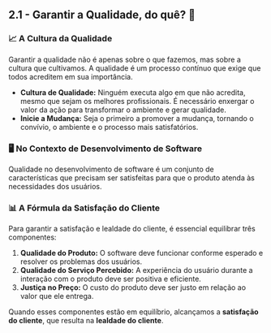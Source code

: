 ## 2.1 - Garantir a Qualidade, do quê? 🤔

### 📈 A Cultura da Qualidade
Garantir a qualidade não é apenas sobre o que fazemos, mas sobre a cultura que cultivamos. A qualidade é um processo contínuo que exige que todos acreditem em sua importância.

- **Cultura de Qualidade:** Ninguém executa algo em que não acredita, mesmo que sejam os melhores profissionais. É necessário enxergar o valor da ação para transformar o ambiente e gerar qualidade.
- **Inicie a Mudança:** Seja o primeiro a promover a mudança, tornando o convívio, o ambiente e o processo mais satisfatórios.

### 🖥️ No Contexto de Desenvolvimento de Software
Qualidade no desenvolvimento de software é um conjunto de características que precisam ser satisfeitas para que o produto atenda às necessidades dos usuários.

### 📊 A Fórmula da Satisfação do Cliente
Para garantir a satisfação e lealdade do cliente, é essencial equilibrar três componentes:

1. **Qualidade do Produto:** O software deve funcionar conforme esperado e resolver os problemas dos usuários.
2. **Qualidade do Serviço Percebido:** A experiência do usuário durante a interação com o produto deve ser positiva e eficiente.
3. **Justiça no Preço:** O custo do produto deve ser justo em relação ao valor que ele entrega.

Quando esses componentes estão em equilíbrio, alcançamos a **satisfação do cliente**, que resulta na **lealdade do cliente**.

